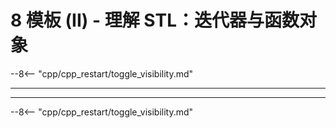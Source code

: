 # 8 模板 (II) - 理解 STL：迭代器与函数对象

--8<-- "cpp/cpp_restart/toggle_visibility.md"

---


---

--8<-- "cpp/cpp_restart/toggle_visibility.md"